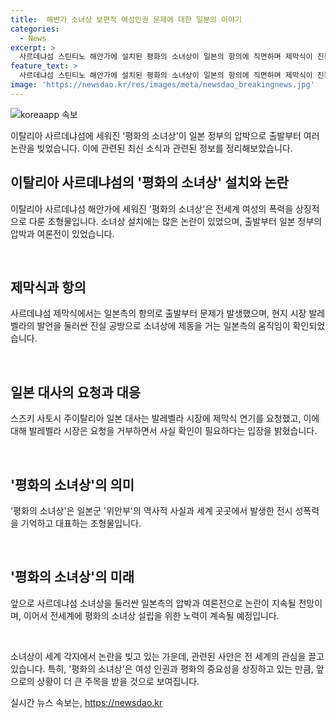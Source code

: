 ```yaml
---
title:  해변가 소녀상 보편적 여성인권 문제에 대한 일본의 이야기
categories:
  - News
excerpt: >
  사르데냐섬 스틴티노 해안가에 설치된 평화의 소녀상이 일본의 항의에 직면하며 제막식이 진통을 겪었습니다. 이탈리아와 일본 사이의 논란을 촉발시키는 등 소녀상에 제동을 걸기 위한 일본측의 움직임이 확인되었고, 여전히 문제가 남아있습니다. 유럽에서 소녀상이 설치되는 것은 두 번째인데 그에 앞서 독일 베를린에 설치된 소녀상도 철거 위기에 처했습니다. 정의연은 앞으로도 전세계에 평화의 소녀상 설립을 위해 노력할 것이라고 밝혔습니다. 사르데냐섬 설치된 소녀상은 해외 설치 소녀상으로는 14번째로, 여전히 압박과 여론전을 펼칠 가능성이 있습니다.
feature_text: >
  사르데냐섬 스틴티노 해안가에 설치된 평화의 소녀상이 일본의 항의에 직면하며 제막식이 진통을 겪었습니다. 이탈리아와 일본 사이의 논란을 촉발시키는 등 소녀상에 제동을 걸기 위한 일본측의 움직임이 확인되었고, 여전히 문제가 남아있습니다. 유럽에서 소녀상이 설치되는 것은 두 번째인데 그에 앞서 독일 베를린에 설치된 소녀상도 철거 위기에 처했습니다. 정의연은 앞으로도 전세계에 평화의 소녀상 설립을 위해 노력할 것이라고 밝혔습니다. 사르데냐섬 설치된 소녀상은 해외 설치 소녀상으로는 14번째로, 여전히 압박과 여론전을 펼칠 가능성이 있습니다.
image: 'https://newsdao.kr/res/images/meta/newsdao_breakingnews.jpg'
---
```


<p><img src="https://newsdao.kr/res/images/meta/newsdao_breakingnews.jpg" alt="koreaapp 속보" /></p>

<p>이탈리아 사르데냐섬에 세워진 '평화의 소녀상'이 일본 정부의 압박으로 출발부터 여러 논란을 빚었습니다. 이에 관련된 최신 소식과 관련된 정보를 정리해보았습니다. </p>

<h2 data-ke-size="size26">이탈리아 사르데냐섬의 '평화의 소녀상' 설치와 논란</h2>

<p>이탈리아 사르데냐섬 해안가에 세워진 '평화의 소녀상'은 전세계 여성의 폭력을 상징적으로 다룬 조형물입니다. 소녀상 설치에는 많은 논란이 있었으며, 출발부터 일본 정부의 압박과 여론전이 있었습니다. </p>

<p data-ke-size="size16">&nbsp;</p>

<h2 data-ke-size="size26">제막식과 항의</h2>

<p>사르데냐섬 제막식에서는 일본측의 항의로 출발부터 문제가 발생했으며, 현지 시장 발레벨라의 발언을 둘러싼 진실 공방으로 소녀상에 제동을 거는 일본측의 움직임이 확인되었습니다.</p>

<p data-ke-size="size16">&nbsp;</p>

<h2 data-ke-size="size26">일본 대사의 요청과 대응</h2>

<p>스즈키 사토시 주이탈리아 일본 대사는 발레벨라 시장에 제막식 연기를 요청했고, 이에 대해 발레벨라 시장은 요청을 거부하면서 사실 확인이 필요하다는 입장을 밝혔습니다.</p>

<p data-ke-size="size16">&nbsp;</p>

<h2 data-ke-size="size26">'평화의 소녀상'의 의미</h2>

<p>'평화의 소녀상'은 일본군 '위안부'의 역사적 사실과 세계 곳곳에서 발생한 전시 성폭력을 기억하고 대표하는 조형물입니다. </p>

<p data-ke-size="size16">&nbsp;</p>

<h2 data-ke-size="size26">'평화의 소녀상'의 미래</h2>

<p>앞으로 사르데냐섬 소녀상을 둘러싼 일본측의 압박과 여론전으로 논란이 지속될 전망이며, 이어서 전세계에 평화의 소녀상 설립을 위한 노력이 계속될 예정입니다.</p>

<p data-ke-size="size16">&nbsp;</p>

<p>소녀상이 세계 각지에서 논란을 빚고 있는 가운데, 관련된 사안은 전 세계의 관심을 끌고 있습니다. 특히, '평화의 소녀상'은 여성 인권과 평화의 중요성을 상징하고 있는 만큼, 앞으로의 상황이 더 큰 주목을 받을 것으로 보여집니다.</p>
실시간 뉴스 속보는, <a href="https://newsdao.kr" rel="dofollow">https://newsdao.kr</a>


